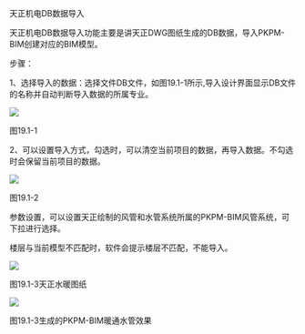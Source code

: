 天正机电DB数据导入
<br/>

天正机电DB数据导入功能主要是讲天正DWG图纸生成的DB数据，导入PKPM-BIM创建对应的BIM模型。

步骤：

1、选择导入的数据：选择文件DB文件，如图19.1\-1所示,导入设计界面显示DB文件的名称并自动判断导入数据的所属专业。

![](file:///C:\Users\pkpm\AppData\Local\Temp\ksohtml8136\wps253.jpg)

图19.1\-1

2、可以设置导入方式，勾选时，可以清空当前项目的数据，再导入数据。不勾选时会保留当前项目的数据。

![](file:///C:\Users\pkpm\AppData\Local\Temp\ksohtml8136\wps254.jpg)

图19.1\-2

参数设置，可以设置天正绘制的风管和水管系统所属的PKPM-BIM风管系统，可下拉进行选择。

楼层与当前模型不匹配时，软件会提示楼层不匹配，不能导入。

![](file:///C:\Users\pkpm\AppData\Local\Temp\ksohtml8136\wps255.jpg)

图19.1\-3天正水暖图纸

![](file:///C:\Users\pkpm\AppData\Local\Temp\ksohtml8136\wps256.jpg)

图19.1\-3生成的PKPM-BIM暖通水管效果